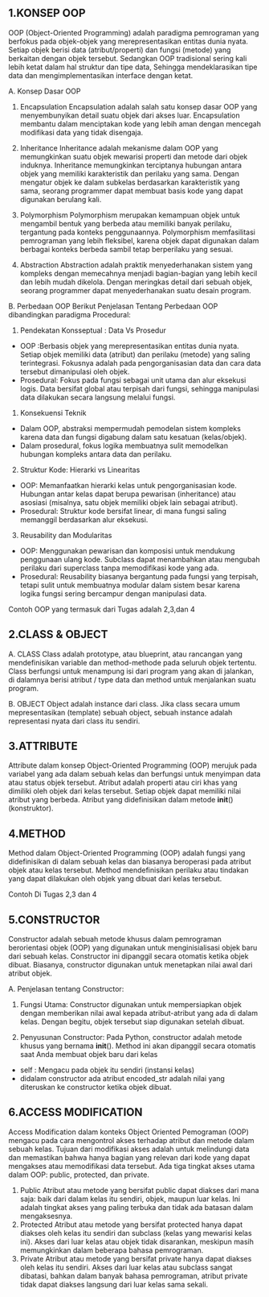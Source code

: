 ## 1.KONSEP OOP

OOP (Object-Oriented Programming) adalah paradigma pemrograman yang berfokus pada objek-objek yang merepresentasikan entitas dunia nyata. Setiap objek berisi data 
(atribut/properti) dan fungsi (metode) yang berkaitan dengan objek tersebut. Sedangkan OOP tradisional sering kali lebih ketat dalam hal struktur dan tipe data, 
Sehingga mendeklarasikan tipe data dan mengimplementasikan interface dengan ketat.

A. Konsep Dasar OOP

1. Encapsulation
   Encapsulation adalah salah satu konsep dasar OOP yang menyembunyikan detail suatu objek dari akses luar. Encapsulation membantu dalam menciptakan kode yang lebih aman 
   dengan mencegah modifikasi data yang tidak disengaja.

2. Inheritance
   Inheritance adalah mekanisme dalam OOP yang memungkinkan suatu objek mewarisi properti dan metode dari objek induknya. Inheritance memungkinkan terciptanya hubungan 
   antara objek yang memiliki karakteristik dan perilaku yang sama. Dengan mengatur objek ke dalam subkelas berdasarkan karakteristik yang sama, seorang programmer 
   dapat membuat basis kode yang dapat digunakan berulang kali.

3. Polymorphism
   Polymorphism merupakan kemampuan objek untuk mengambil bentuk yang berbeda atau memiliki banyak perilaku, tergantung pada konteks penggunaannya. 
   Polymorphism memfasilitasi pemrograman yang lebih fleksibel, karena objek dapat digunakan dalam berbagai konteks berbeda sambil tetap berperilaku yang sesuai.

4. Abstraction
   Abstraction adalah praktik menyederhanakan sistem yang kompleks dengan memecahnya menjadi bagian-bagian yang lebih kecil dan lebih mudah dikelola. 
   Dengan meringkas detail dari sebuah objek, seorang programmer dapat menyederhanakan suatu desain program.

B. Perbedaan OOP
Berikut Penjelasan Tentang Perbedaan OOP dibandingkan paradigma Procedural:

1. Pendekatan Konsseptual : Data Vs Prosedur

- OOP :Berbasis objek yang merepresentasikan entitas dunia nyata. Setiap objek memiliki data (atribut) dan perilaku (metode) yang saling terintegrasi. 
Fokusnya adalah pada pengorganisasian data dan cara data tersebut dimanipulasi oleh objek.
- Prosedural: Fokus pada fungsi sebagai unit utama dan alur eksekusi logis. Data bersifat global atau terpisah dari fungsi, sehingga manipulasi data 
dilakukan secara langsung melalui fungsi.

1. Konsekuensi Teknik

- Dalam OOP, abstraksi mempermudah pemodelan sistem kompleks karena data dan fungsi digabung dalam satu kesatuan (kelas/objek).
- Dalam prosedural, fokus logika membuatnya sulit memodelkan hubungan kompleks antara data dan perilaku.

2. Struktur Kode: Hierarki vs Linearitas

- OOP: Memanfaatkan hierarki kelas untuk pengorganisasian kode. Hubungan antar kelas dapat berupa pewarisan (inheritance) atau asosiasi (misalnya,
 satu objek memiliki objek lain sebagai atribut).
- Prosedural: Struktur kode bersifat linear, di mana fungsi saling memanggil berdasarkan alur eksekusi.

3. Reusability dan Modularitas

- OOP: Menggunakan pewarisan dan komposisi untuk mendukung penggunaan ulang kode. Subclass dapat menambahkan atau mengubah perilaku dari superclass tanpa memodifikasi 
kode yang ada.
- Prosedural: Reusability biasanya bergantung pada fungsi yang terpisah, tetapi sulit untuk membuatnya modular dalam sistem besar karena logika fungsi sering bercampur 
dengan manipulasi data.

Contoh OOP yang termasuk dari Tugas adalah 2,3,dan 4 


## 2.CLASS & OBJECT

A. CLASS
Class adalah prototype, atau blueprint, atau rancangan yang mendefinisikan variable dan method-methode pada seluruh objek tertentu. Class berfungsi untuk menampung isi 
dari program yang akan di jalankan, di dalamnya berisi atribut / type data dan method untuk menjalankan suatu program.

B. OBJECT
Object adalah instance dari class. Jika class secara umum mepresentasikan (template) sebuah object, sebuah instance adalah representasi nyata dari class itu sendiri.

## 3.ATTRIBUTE

Attribute dalam konsep Object-Oriented Programming (OOP) merujuk pada variabel yang ada dalam sebuah kelas dan berfungsi untuk menyimpan data atau status objek tersebut. 
Atribut adalah properti atau ciri khas yang dimiliki oleh objek dari kelas tersebut. Setiap objek dapat memiliki nilai atribut yang berbeda. Atribut yang didefinisikan 
dalam metode __init__() (konstruktor).

## 4.METHOD

Method dalam Object-Oriented Programming (OOP) adalah fungsi yang didefinisikan di dalam sebuah kelas dan biasanya beroperasi pada atribut objek atau kelas tersebut.
Method mendefinisikan perilaku atau tindakan yang dapat dilakukan oleh objek yang dibuat dari kelas tersebut.

Contoh Di Tugas 2,3 dan 4

## 5.CONSTRUCTOR

Constructor adalah sebuah metode khusus dalam pemrograman berorientasi objek (OOP) yang digunakan untuk menginisialisasi objek baru dari sebuah kelas. 
Constructor ini dipanggil secara otomatis ketika objek dibuat. Biasanya, constructor digunakan untuk menetapkan nilai awal dari atribut objek.

A. Penjelasan tentang Constructor:

1. Fungsi Utama:
   Constructor digunakan untuk mempersiapkan objek dengan memberikan nilai awal kepada atribut-atribut yang ada di dalam kelas. Dengan begitu, objek tersebut siap 
   digunakan setelah dibuat.

2. Penyusunan Constructor:
   Pada Python, constructor adalah metode khusus yang bernama __init__(). Method ini akan dipanggil secara otomatis saat Anda membuat objek baru dari kelas

- self : Mengacu pada objek itu sendiri (instansi kelas)
- didalam constructor ada atribut encoded_str adalah nilai yang diteruskan ke constructor ketika objek dibuat.

## 6.ACCESS MODIFICATION

Access Modification dalam konteks Object Oriented Pemograman (OOP) mengacu pada cara mengontrol akses terhadap atribut dan metode dalam sebuah kelas. Tujuan dari 
modifikasi akses adalah untuk melindungi data dan memastikan bahwa hanya bagian yang relevan dari kode yang dapat mengakses atau memodifikasi data tersebut. 
Ada tiga tingkat akses utama dalam OOP: public, protected, dan private.

1. Public
   Atribut atau metode yang bersifat public dapat diakses dari mana saja: baik dari dalam kelas itu sendiri, objek, maupun luar kelas.
   Ini adalah tingkat akses yang paling terbuka dan tidak ada batasan dalam mengaksesnya.
2. Protected
   Atribut atau metode yang bersifat protected hanya dapat diakses oleh kelas itu sendiri dan subclass (kelas yang mewarisi kelas ini).
   Akses dari luar kelas atau objek tidak disarankan, meskipun masih memungkinkan dalam beberapa bahasa pemrograman.
3. Private
   Atribut atau metode yang bersifat private hanya dapat diakses oleh kelas itu sendiri.
   Akses dari luar kelas atau subclass sangat dibatasi, bahkan dalam banyak bahasa pemrograman, atribut private tidak dapat diakses langsung dari luar kelas sama sekali.

